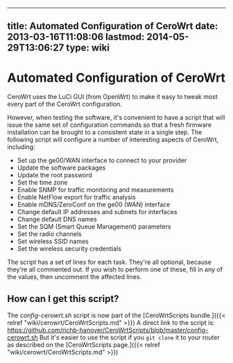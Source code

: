 
---
title: Automated Configuration of CeroWrt
date: 2013-03-16T11:08:06
lastmod: 2014-05-29T13:06:27
type: wiki
---
Automated Configuration of CeroWrt
==================================

CeroWrt uses the LuCi GUI (from OpenWrt) to make it easy to tweak most
every part of the CeroWrt configuration.

However, when testing the software, it's convenient to have a script
that will issue the same set of configuration commands so that a fresh
firmware installation can be brought to a consistent state in a single
step. The following script will configure a number of interesting
aspects of CeroWrt, including:

-   Set up the ge00/WAN interface to connect to your provider
-   Update the software packages
-   Update the root password
-   Set the time zone
-   Enable SNMP for traffic monitoring and measurements
-   Enable NetFlow export for traffic analysis
-   Enable mDNS/ZeroConf on the ge00 (WAN) interface
-   Change default IP addresses and subnets for interfaces
-   Change default DNS names
-   Set the SQM (Smart Queue Management) parameters
-   Set the radio channels
-   Set wireless SSID names
-   Set the wireless security credentials

The script has a set of lines for each task. They're all optional,
because they're all commented out. If you wish to perform one of these,
fill in any of the values, then uncomment the affected lines.

How can I get this script?
--------------------------

The *config-cerowrt.sh* script is now part of the
[CeroWrtScripts bundle.]({{< relref "wiki/cerowrt/CeroWrtScripts.md" >}}) A direct link to the
script is:
https://github.com/richb-hanover/CeroWrtScripts/blob/master/config-cerowrt.sh
But it's easier to use the script if you `git clone` it to your router
as described on the [CeroWrtScripts page.]({{< relref "wiki/cerowrt/CeroWrtScripts.md" >}})
